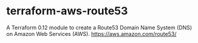 # terraform-aws-route53
A Terraform 0.12 module to create a Route53 Domain Name System (DNS) on Amazon Web Services (AWS). https://aws.amazon.com/route53/
